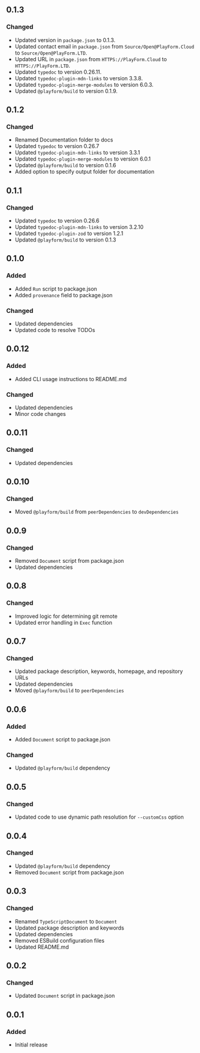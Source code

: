 ## 0.1.3

### Changed

- Updated version in `package.json` to 0.1.3.
- Updated contact email in `package.json` from `Source/Open@PlayForm.Cloud` to
  `Source/Open@PlayForm.LTD`.
- Updated URL in `package.json` from `HTTPS://PlayForm.Cloud` to
  `HTTPS://PlayForm.LTD`.
- Updated `typedoc` to version 0.26.11.
- Updated `typedoc-plugin-mdn-links` to version 3.3.8.
- Updated `typedoc-plugin-merge-modules` to version 6.0.3.
- Updated `@playform/build` to version 0.1.9.

## 0.1.2

### Changed

- Renamed Documentation folder to docs
- Updated `typedoc` to version 0.26.7
- Updated `typedoc-plugin-mdn-links` to version 3.3.1
- Updated `typedoc-plugin-merge-modules` to version 6.0.1
- Updated `@playform/build` to version 0.1.6
- Added option to specify output folder for documentation

## 0.1.1

### Changed

- Updated `typedoc` to version 0.26.6
- Updated `typedoc-plugin-mdn-links` to version 3.2.10
- Updated `typedoc-plugin-zod` to version 1.2.1
- Updated `@playform/build` to version 0.1.3

## 0.1.0

### Added

- Added `Run` script to package.json
- Added `provenance` field to package.json

### Changed

- Updated dependencies
- Updated code to resolve TODOs

## 0.0.12

### Added

- Added CLI usage instructions to README.md

### Changed

- Updated dependencies
- Minor code changes

## 0.0.11

### Changed

- Updated dependencies

## 0.0.10

### Changed

- Moved `@playform/build` from `peerDependencies` to `devDependencies`

## 0.0.9

### Changed

- Removed `Document` script from package.json
- Updated dependencies

## 0.0.8

### Changed

- Improved logic for determining git remote
- Updated error handling in `Exec` function

## 0.0.7

### Changed

- Updated package description, keywords, homepage, and repository URLs
- Updated dependencies
- Moved `@playform/build` to `peerDependencies`

## 0.0.6

### Added

- Added `Document` script to package.json

### Changed

- Updated `@playform/build` dependency

## 0.0.5

### Changed

- Updated code to use dynamic path resolution for `--customCss` option

## 0.0.4

### Changed

- Updated `@playform/build` dependency
- Removed `Document` script from package.json

## 0.0.3

### Changed

- Renamed `TypeScriptDocument` to `Document`
- Updated package description and keywords
- Updated dependencies
- Removed ESBuild configuration files
- Updated README.md

## 0.0.2

### Changed

- Updated `Document` script in package.json

## 0.0.1

### Added

- Initial release
